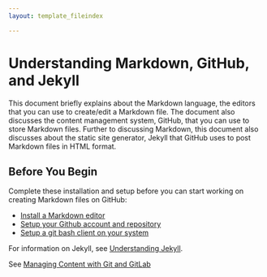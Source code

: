 ```yaml
---
layout: template_fileindex

---
```




# Understanding Markdown, GitHub, and Jekyll  

This document briefly explains about the Markdown language, the editors that you can use to create/edit a Markdown file. The document also discusses the content management system, GitHub, that you can use to store Markdown files. Further to discussing Markdown, this document also discusses about the static site generator, Jekyll that GitHub uses to post Markdown files in HTML format.

## Before You Begin

Complete these installation and setup before you can start working on creating Markdown files on GitHub:

- [Install a Markdown editor](topics/markdown.md)
- [Setup your Github account and repository](topics/github.md)
- [Setup a git bash client on your system](topics/download_and_install_git_bash.md)

For information on Jekyll, see [Understanding Jekyll](topics/jekyll.md).

See [Managing Content with Git and GitLab](topics/twt-article.md)
